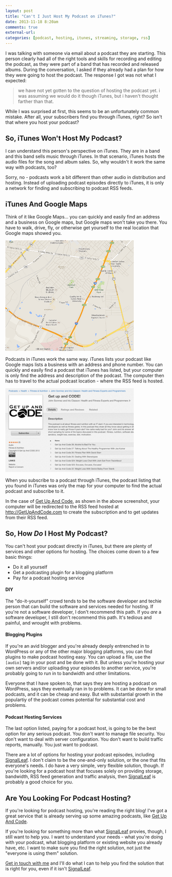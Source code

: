 ```yaml
---
layout: post
title: "Can't I Just Host My Podcast on iTunes?"
date: 2013-11-18 8:20am
comments: true
external-url:
categories: [podcast, hosting, itunes, streaming, storage, rss]
---
```


I was talking with someone via email about a podcast 
they are starting. This person clearly had all of the right tools
and skills for recording and editing the podcast, as they were
part of a band that has recorded and released albums. During the
conversation, I asked if they already had a plan for how they
were going to host the podcast. The response I got was not what
I expected:

> we have not yet gotten to the question of hosting the podcast yet.
> i was assuming we would do it though iTunes, but i haven't thought farther than that.

While I was surprised at first, this seems to be an
unfortunately common mistake. After all, your subscribers find
you through iTunes, right? So isn't that where you host your
podcast?

<!--more-->

## So, iTunes Won't Host My Podcast?

I can understand this person's perspective on iTunes. They
are in a band and this band sells music through iTunes. In 
that scenario, iTunes hosts the audio files for the song and 
album sales. So, why wouldn't it work the same way with podcasts,
too?

Sorry, no - podcasts work a bit different than other audio in 
distribution and hosting. Instead of uploading podcast episodes 
directly to iTunes, it is only a network for finding and 
subscribing to podcast RSS feeds. 

## iTunes And Google Maps

Think of it like Google Maps... you can quickly and easily find 
an address and a business on Google maps, but Google maps won't 
take you there. You have to walk, drive, fly, or otherwise get 
yourself to the real location that Google maps showed you. 

<img src="/images/blog_posts/google-maps.png" width="400">

Podcasts in iTunes work the same way. iTunes lists your podcast 
like Google maps lists a business with an address and phone 
number. You can quickly and easily find a podcast that iTunes 
has listed, but your computer is only find the address and 
description of the podcast. The computer then has to travel to 
the actual podcast location -  where the RSS feed is hosted. 

<img src="/images/blog_posts/getupandcode.png" width="400">

When you subscribe to a podcast through iTunes, the podcast 
listing that you found in iTunes was only the map for your 
computer to find the actual podcast and subscribe to it.

In the case of [Get Up And Code](http://getupandcode.com), as
shown in the above screenshot, your computer will be redirected
to the RSS feed hosted at http://GetUpAndCode.com to create the
subscription and to get updates from their RSS feed.

## So, How *Do* I Host My Podcast?

You can't host your podcast directly in iTunes, but there are
plenty of services and other options for hosting. The choices
come down to a few basic things:

* Do it all yourself
* Get a podcasting plugin for a blogging platform
* Pay for a podcast hosting service

#### DIY

The "do-it-yourself" crowd tends to be the software developer and
techie person that can build the software and services needed
for hosting. If you're not a software developer, I don't recommend
this path. If you *are* a software developer, I still don't
recommend this path. It's tedious and painful, and wrought with
problems.

#### Blogging Plugins

If you're an avid blogger and you're already deeply entrenched
in to WordPress or any of the other major blogging platforms, you
can find plugins to make podcast hosting easy. You can upload a
file, use the `[audio]` tag in your post and be done with it. But
unless you're hosting your own servers and/or uploading your 
episodes to another service, you're probably going to run in to
bandwidth and other limitations. 

Everyone that I have spoken to,
that says they are hosting a podcast on WordPress, says they
eventually ran in to problems. It can be done for small podcasts,
and it can be cheap and easy. But with substantial growth in the
populartiy of the podcast comes potential for substantial cost
and problems.

#### Podcast Hosting Services

The last option listed, paying for a podcast host, is going to 
be the best option for any serious podcast. You don't want to
manage file security. You don't want to deal with server
configuration. You don't want to build traffic reports, manually.
You just want to podcast.

There are a lot of options for hosting your podcast episodes,
including [SignalLeaf](http://signalleaf.com). I don't claim
to be the one-and-only solution, or the one that fits everyone's
needs. I do have a very simple, very flexible solution, though.
If you're looking for a podcast host that focuses solely on
providing storage, bandwidth, RSS feed generation and traffic
analysis, then [SignalLeaf](http://signalleaf.com) is probably
a good choice for you.

## Are You Looking For Podcast Hosting?

If you're looking for podcast hosting, you're reading the
right blog! I've got a great service that is already serving
up some amazing podcasts, like [Get Up And Code](http://getupandcode.com).

If you're looking for something more than what [SignalLeaf](http://signalleaf.com)
provies, though, I still want to help you. I want to understand
your needs - what you're doing with your podcast, what blogging
platform or existing website you already have, etc. I want to
make sure you find the right solution, not just the 
"everyone is using them" solution.

[Get in touch with me](http://signalleaf.com/help/contact") and
I'll do what I can to help you find the solution that is right
for you, even if it isn't [SignalLeaf](http://signalleaf.).
